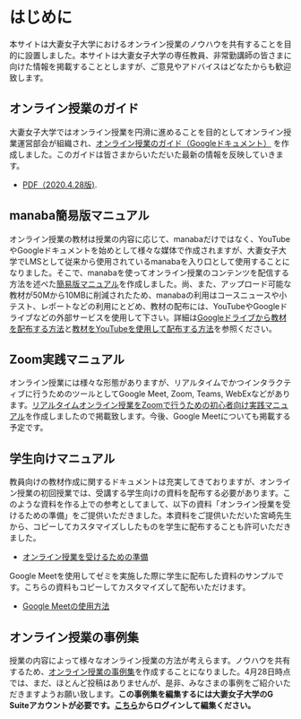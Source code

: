# はじめに

本サイトは大妻女子大学におけるオンライン授業のノウハウを共有することを目的に設置しました。本サイトは大妻女子大学の専任教員、非常勤講師の皆さまに向けた情報を掲載することとしますが、ご意見やアドバイスはどなたからも歓迎致します。

## オンライン授業のガイド

大妻女子大学ではオンライン授業を円滑に進めることを目的としてオンライン授業運営部会が組織され、[オンライン授業のガイド（Googleドキュメント）](https://docs.google.com/document/d/1je_Nxp-yftXYeSZiQAcE9BLkWb3yOXL3Xqk_vZy6PKI/edit#) を作成しました。このガイドは皆さまからいただいた最新の情報を反映していきます。
- [PDF（2020.4.28版)](docs/doc01-200428.pdf).

## manaba簡易版マニュアル

オンライン授業の教材は授業の内容に応じて、manabaだけではなく、YouTubeやGoogleドキュメントを始めとして様々な媒体で作成されますが、大妻女子大学でLMSとして従来から使用されているmanabaを入り口として使用することになりました。そこで、manabaを使ってオンライン授業のコンテンツを配信する方法を述べた[簡易版マニュアル](docs/doc02.pdf)を作成しました。尚、また、アップロード可能な教材が50Mから10MBに削減されたため、manabaの利用はコースニュースや小テスト、レポートなどの利用にとどめ、教材の配布には、YouTubeやGoogleドライブなどの外部サービスを使用して下さい。詳細は[Googleドライブから教材を配布する方法](docs/GoogleDrive03.pdf)と[教材をYouTubeを使用して配布する方法](https://docs.google.com/document/d/1IiqWRJqHTgfEwgH_fISEhulsRg0621mEB7sdTDHMaaI/edit?usp=sharing)を参照ください。

## Zoom実践マニュアル

オンライン授業には様々な形態がありますが、リアルタイムでかつインタラクティブに行うためのツールとしてGoogle Meet, Zoom, Teams, WebExなどがあります。[リアルタイムオンライン授業をZoomで行うための初心者向け実践マニュアル](docs/doc03.pdf)を作成しましたので掲載致します。今後、Google Meetについても掲載する予定です。

## 学生向けマニュアル

教員向けの教材作成に関するドキュメントは充実してきておりますが、オンライン授業の初回授業では、受講する学生向けの資料を配布する必要があります。このような資料を作る上での参考としてまして、以下の資料「オンライン授業を受けるための準備」をご提供いただきました。本資料をご提供いただいた宮崎先生から、コピーしてカスタマイズししたものを学生に配布することも許可いただきました。
- [オンライン授業を受けるための準備](https://docs.google.com/document/d/12t96PdyN-MeCHlpI-MJNY96ahIHRU4koxqwFZUAoH2A/edit#)

Google Meetを使用してゼミを実施した際に学生に配布した資料のサンプルです。こちらの資料もコピーしてカスタマイズして配布いただけます。
- [Google Meetの使用方法](https://docs.google.com/document/d/1XCJDTdF9_BeZP1a6qT6pwiIZmvcO3N-qjoyIZz1QsGo/edit?usp=sharing)

## オンライン授業の事例集

授業の内容によって様々なオンライン授業の方法が考えらます。ノウハウを共有するため、[オンライン授業の事例集](https://docs.google.com/document/d/e/2PACX-1vS1rvmqQbwg34QuVwx20Mck4DO71eAFODgTn692P-6zHyYSqX08nyYBUusQXsOui0xlZAeTDpz3hCyl/pub)を作成することになりました。4月28日時点では、まだ、ほとんど投稿はありませんが、是非、みなさまの事例をご紹介いただきますようお願い致します。**この事例集を編集するには大妻女子大学のG Suiteアカウントが必要です。[こちら](https://docs.google.com/document/d/1kIWqgqQj5gHs_T_p933rcCAcJ1Aivypb2pwzb0n5XEw/edit?usp=sharing)からログインして編集ください。**
